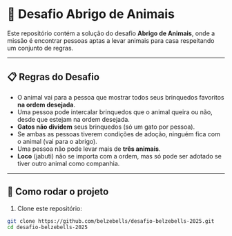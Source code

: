 # 🐾 Desafio Abrigo de Animais

Este repositório contém a solução do desafio **Abrigo de Animais**, onde a missão é encontrar pessoas aptas a levar animais para casa respeitando um conjunto de regras.

---

## 📋 Regras do Desafio

- O animal vai para a pessoa que mostrar todos seus brinquedos favoritos **na ordem desejada**.  
- Uma pessoa pode intercalar brinquedos que o animal queira ou não, desde que estejam na ordem desejada.  
- **Gatos não dividem** seus brinquedos (só um gato por pessoa).  
- Se ambas as pessoas tiverem condições de adoção, ninguém fica com o animal (vai para o abrigo).  
- Uma pessoa não pode levar mais de **três animais**.  
- **Loco** (jabuti) não se importa com a ordem, mas só pode ser adotado se tiver outro animal como companhia.  

---

## 🚀 Como rodar o projeto

1. Clone este repositório:
```bash
git clone https://github.com/belzebells/desafio-belzebells-2025.git
cd desafio-belzebells-2025

